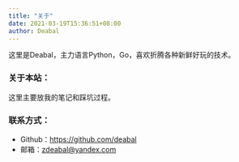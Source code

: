 ```yaml
---
title: "关于"
date: 2021-03-19T15:36:51+08:00
author: Deabal
---
```


这里是Deabal，主力语言Python，Go，喜欢折腾各种新鲜好玩的技术。

### 关于本站：
这里主要放我的笔记和踩坑过程。


### 联系方式：

- Github：https://github.com/deabal
- 邮箱：zdeabal@yandex.com

